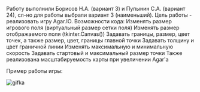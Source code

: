 Работу выполнили Борисов Н.А. (вариант 3) и Пупынин С.А. (вариант 24), сл-но для работы выбрали вариант 3 (наименьший).
Цель работы - реализовать игру Agar.IO.
Возможности кода:
  Изменять размер игрового поля (виртуальный размер сетки поля)
  Изменять размер отображаемого поля (tkinter.Canvas())
  Задавать границы, размер, цвет точек, а также размер, цвет, границы главной точки
  Задавать толщину и цвет граничной линии
  Изменять максимальную и минимальную скорость
  Задавать стартовый и максимальный размер точки
  Также реализована масштабируемость карты при увеличении Agar'а
  
Пример работы игры:

![gifka](https://github.com/Finuniversity/4_assignment-BorisovNikita/blob/main/example.gif)
